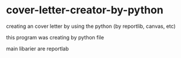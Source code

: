 # cover-letter-creator-by-python
creating an cover letter by using the python (by reportlib, canvas, etc)

this program was creating by python file 

main libarier are reportlab
